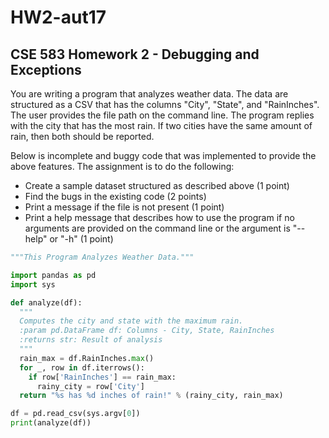 # HW2-aut17
## CSE 583 Homework 2 - Debugging and Exceptions

You are writing a program that analyzes weather data. The data are structured as a CSV that has the columns "City", "State", and "RainInches". The user provides the file path on the command line. The program replies with the city that has the most rain. If two cities have the same amount of rain, then both should be reported.

Below is incomplete and buggy code that was implemented to provide the above features. The assignment is to do the following:
- Create a sample dataset structured as described above (1 point)
- Find the bugs in the existing code (2 points)
- Print a message if the file is not present (1 point)
- Print a help message that describes how to use the program if no arguments are provided on the command line or the argument is "--help" or "-h" (1 point)

```python
"""This Program Analyzes Weather Data."""

import pandas as pd
import sys 

def analyze(df):
  """ 
  Computes the city and state with the maximum rain.
  :param pd.DataFrame df: Columns - City, State, RainInches
  :returns str: Result of analysis
  """
  rain_max = df.RainInches.max()
  for _, row in df.iterrows():
    if row['RainInches'] == rain_max:
      rainy_city = row['City']
  return "%s has %d inches of rain!" % (rainy_city, rain_max)

df = pd.read_csv(sys.argv[0])
print(analyze(df))
```
